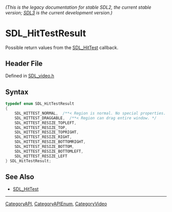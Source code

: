 ###### (This is the legacy documentation for stable SDL2, the current stable version; [SDL3](https://wiki.libsdl.org/SDL3/) is the current development version.)
# SDL_HitTestResult

Possible return values from the [SDL_HitTest](SDL_HitTest) callback.

## Header File

Defined in [SDL_video.h](https://github.com/libsdl-org/SDL/blob/SDL2/include/SDL_video.h)

## Syntax

```c
typedef enum SDL_HitTestResult
{
    SDL_HITTEST_NORMAL,  /**< Region is normal. No special properties. */
    SDL_HITTEST_DRAGGABLE,  /**< Region can drag entire window. */
    SDL_HITTEST_RESIZE_TOPLEFT,
    SDL_HITTEST_RESIZE_TOP,
    SDL_HITTEST_RESIZE_TOPRIGHT,
    SDL_HITTEST_RESIZE_RIGHT,
    SDL_HITTEST_RESIZE_BOTTOMRIGHT,
    SDL_HITTEST_RESIZE_BOTTOM,
    SDL_HITTEST_RESIZE_BOTTOMLEFT,
    SDL_HITTEST_RESIZE_LEFT
} SDL_HitTestResult;
```

## See Also

- [SDL_HitTest](SDL_HitTest)

----
[CategoryAPI](CategoryAPI), [CategoryAPIEnum](CategoryAPIEnum), [CategoryVideo](CategoryVideo)

